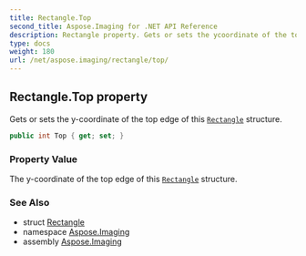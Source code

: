 ```yaml
---
title: Rectangle.Top
second_title: Aspose.Imaging for .NET API Reference
description: Rectangle property. Gets or sets the ycoordinate of the top edge of this Rectangle structure
type: docs
weight: 180
url: /net/aspose.imaging/rectangle/top/
---
```

## Rectangle.Top property

Gets or sets the y-coordinate of the top edge of this [`Rectangle`](../) structure.

```csharp
public int Top { get; set; }
```

### Property Value

The y-coordinate of the top edge of this [`Rectangle`](../) structure.

### See Also

* struct [Rectangle](../)
* namespace [Aspose.Imaging](../../rectangle/)
* assembly [Aspose.Imaging](../../../)


